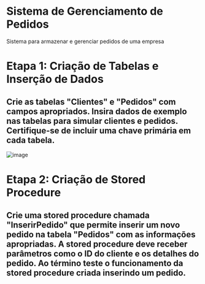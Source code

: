 # Sistema de Gerenciamento de Pedidos
Sistema para armazenar e gerenciar pedidos de uma empresa
# Etapa 1: Criação de Tabelas e Inserção de Dados
## Crie as tabelas "Clientes" e "Pedidos" com campos apropriados. Insira dados de exemplo nas tabelas para simular clientes e pedidos. Certifique-se de incluir uma chave primária em cada tabela.
![image](https://github.com/GabrielChagasAlves/Sistema-de-Gerenciamento-de-Pedidos/assets/125607847/f2264930-08b1-4138-bdb5-d1e1d55c5989)

# Etapa 2: Criação de Stored Procedure
## Crie uma stored procedure chamada "InserirPedido" que permite inserir um novo pedido na tabela "Pedidos" com as informações apropriadas. A stored procedure deve receber parâmetros como o ID do cliente e os detalhes do pedido. Ao término teste o funcionamento da stored procedure criada inserindo um pedido.
